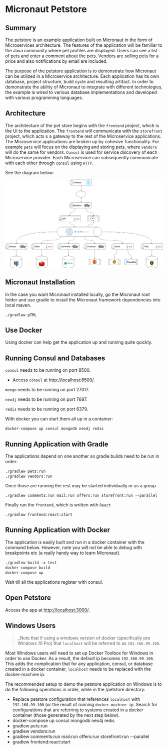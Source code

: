 # Micronaut Petstore

## Summary

The petstore is an example application built on Micronaut in the form of Microservices architecture. The features of the 
application will be familiar to the Java community where pet profiles are displayed. Users can see a list of pets and enter a comment about the pets.
Vendors are selling pets for a price and also notifications by email are included.

The purpose of the petstore application is to demonstrate how Micronaut can be utilized in a Microservice architecture. Each 
application has its own database, project structure, build cycle and resulting artifact. In order to demonstrate the ability of 
Micronaut to integrate with different technologies, the example is wired to various database implementations and developed with various
programming languages. 

## Architecture

The architecture of the pet store begins with the `frontend` project, which is the UI to the application. The `frontend` will 
communicate with the `storefront` project, which acts s a gateway to the rest of the Microservice applications. The Microservice
applications are broken up by cohesive functionality. For example `pets` will focus on the displaying and storing pets, where
`vendors` will do the same for vendors. `Consul` is used for service discovery of each Microservice provider. Each Microservice
can subsequently communicate with each other through `consul` using `HTTP`.

See the diagram below:

![Petstore Architecture](petstore.png?raw=true "petstore architecture")
## Micronaut Installation

In the case you want Micronaut installed locally, go the Micronaut root folder and use gradle to install the Micronaut framework 
dependencies into local maven.

```
./gradlew pTML
```

## Use Docker

Using docker can help get the application up and running quite quickly. 

## Running Consul and Databases

`consul` needs to be running on port 8500.
- Access `consul` at [http://localhost:8500/](http://localhost:8500/).

`mongo` needs to be running on port 27017.

`neo4j` needs to be running on port 7687.

`redis` needs to be running on port 6379.

With docker you can start them all up in a container: 

```
docker-compose up consul mongodb neo4j redis
```

## Running Application with Gradle

The applications depend on one another so gradle builds need to be run in order:

```
./gradlew pets:run
./gradlew vendors:run
```

Once those are running the rest may be started individually or as a group.
```
./gradlew comments:run mail:run offers:run storefront:run --parallel
```

Finally run the `frontend`, which is written with `React`

```
./gradlew frontend:react:start
```

## Running Application with Docker

The application is easily built and run in a docker container with the command below. However, note you will not be able to 
debug with breakpoints etc (a really handy way to learn Micronaut).

```
./gradlew build -x test
docker-compose build
docker-compose up
```

Wait till all the applications register with consul. 

## Open Petstore

Access the app at [http://localhost:3000/](http://localhost:3000/).

## Windows Users

> _Note that if using a windows version of docker (specifically pre Windows 10 Pro) that `localhost` will be referred to 
as `192.168.99.100`. 

Most Windows users will need to set up Docker Toolbox for Windows in order to use Docker. As a result, the default ip becomes
`192.168.99.100`. This adds the complication that for any application, consul, or database created in a docker container, `localhost`
needs to be replaced with the docker-machine ip. 

The recommended setup to demo the petstore application on Windows is to do the following operations in order, while in the /petstore directory:

* Replace petstore configuration that references `localhost` with `192.168.99.100` (or the result of running `docker-machine ip`. 
Search for configurations that are referring to systems created in a docker container (those generated by the next step below).
* docker-compose up consul mongodb neo4j redis
* gradlew pets:run
* gradlew vendors:run
* gradlew comments:run mail:run offers:run storefront:run --parallel
* gradlew frontend:react:start
